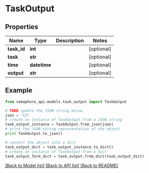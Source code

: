 # TaskOutput


## Properties
Name | Type | Description | Notes
------------ | ------------- | ------------- | -------------
**task_id** | **int** |  | [optional] 
**task** | **str** |  | [optional] 
**time** | **datetime** |  | [optional] 
**output** | **str** |  | [optional] 

## Example

```python
from semaphore_api.models.task_output import TaskOutput

# TODO update the JSON string below
json = "{}"
# create an instance of TaskOutput from a JSON string
task_output_instance = TaskOutput.from_json(json)
# print the JSON string representation of the object
print TaskOutput.to_json()

# convert the object into a dict
task_output_dict = task_output_instance.to_dict()
# create an instance of TaskOutput from a dict
task_output_form_dict = task_output.from_dict(task_output_dict)
```
[[Back to Model list]](../README.md#documentation-for-models) [[Back to API list]](../README.md#documentation-for-api-endpoints) [[Back to README]](../README.md)


